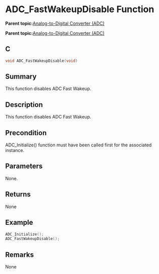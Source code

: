# ADC\_FastWakeupDisable Function

**Parent topic:**[Analog-to-Digital Converter \(ADC\)](GUID-056D5DD2-57C5-445D-95F9-F4FCAA2DFDE1.md)

**Parent topic:**[Analog-to-Digital Converter \(ADC\)](GUID-92E9F62C-DBB2-4C9A-B8AD-EDEE1E2F2BDF.md)

## C

```c
void ADC_FastWakeupDisable(void)
```

## Summary

This function disables ADC Fast Wakeup.

## Description

This function disables ADC Fast Wakeup.

## Precondition

ADC\_Initialize\(\) function must have been called first for the associated instance.

## Parameters

None.

## Returns

None

## Example

```c
ADC_Initialize();
ADC_FastWakeupDisable();
```

## Remarks

None

